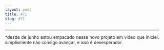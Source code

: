 ```yaml
---
layout: post
title: #71
slug: #71
---
```

---
<p class="description" style="text-align: justify;">
*desde de junho estou empacado nesse novo projeto em video que iniciei. simplismente não consigo avançar, e isso é desesperador. 
